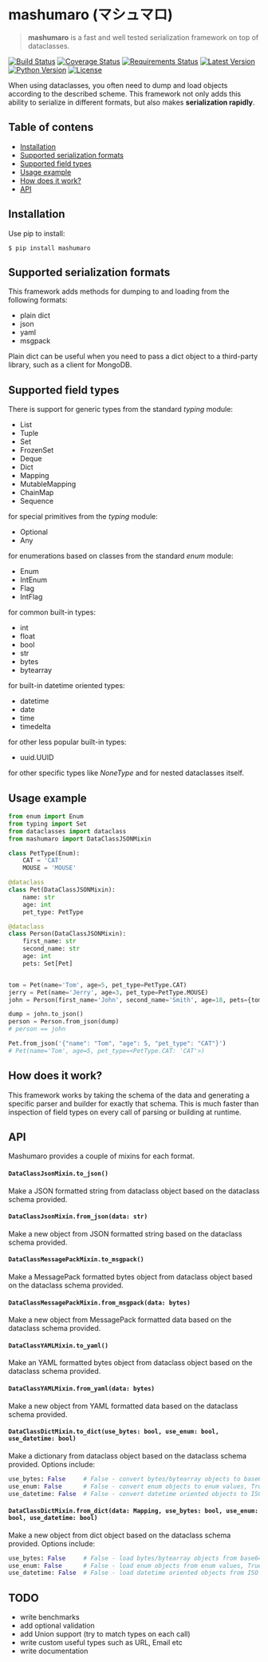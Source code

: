 # mashumaro (マシュマロ)

> **mashumaro** is a fast and well tested serialization framework on top of dataclasses.

[![Build Status](https://travis-ci.org/Fatal1ty/mashumaro.svg?branch=master)](https://travis-ci.org/Fatal1ty/mashumaro)
[![Coverage Status](https://coveralls.io/repos/github/Fatal1ty/mashumaro/badge.svg?branch=master)](https://coveralls.io/github/Fatal1ty/mashumaro?branch=master)
[![Requirements Status](https://requires.io/github/Fatal1ty/mashumaro/requirements.svg?branch=master)](https://requires.io/github/Fatal1ty/mashumaro/requirements/?branch=master)
[![Latest Version](https://img.shields.io/pypi/v/mashumaro.svg)](https://pypi.python.org/pypi/mashumaro)
[![Python Version](https://img.shields.io/pypi/pyversions/mashumaro.svg)](https://pypi.python.org/pypi/mashumaro)
[![License](https://img.shields.io/badge/License-Apache%202.0-blue.svg)](https://opensource.org/licenses/Apache-2.0)


When using dataclasses, you often need to dump and load objects according to the described scheme.
This framework not only adds this ability to serialize in different formats, but also makes **serialization rapidly**.

Table of contens
--------------------------------------------------------------------------------
* [Installation](#installation)
* [Supported serialization formats](#supported-serialization-formats)
* [Supported field types](#supported-field-types)
* [Usage example](#usage-example)
* [How does it work?](#how-does-it-work)
* [API](#api)

Installation
--------------------------------------------------------------------------------

Use pip to install:
```shell
$ pip install mashumaro
```

Supported serialization formats
--------------------------------------------------------------------------------

This framework adds methods for dumping to and loading from the following formats:

* plain dict
* json
* yaml
* msgpack

Plain dict can be useful when you need to pass a dict object to a third-party library, such as a client for MongoDB.

Supported field types
--------------------------------------------------------------------------------

There is support for generic types from the standard *typing* module:
* List
* Tuple
* Set
* FrozenSet
* Deque
* Dict
* Mapping
* MutableMapping
* ChainMap
* Sequence

for special primitives from the *typing* module:
* Optional
* Any

for enumerations based on classes from the standard *enum* module:
* Enum
* IntEnum
* Flag
* IntFlag

for common built-in types:
* int
* float
* bool
* str
* bytes
* bytearray

for built-in datetime oriented types:
* datetime
* date
* time
* timedelta

for other less popular built-in types:
* uuid.UUID

for other specific types like *NoneType* and for nested dataclasses itself.

Usage example
--------------------------------------------------------------------------------

```python
from enum import Enum
from typing import Set
from dataclasses import dataclass
from mashumaro import DataClassJSONMixin

class PetType(Enum):
    CAT = 'CAT'
    MOUSE = 'MOUSE'

@dataclass
class Pet(DataClassJSONMixin):
    name: str
    age: int
    pet_type: PetType

@dataclass
class Person(DataClassJSONMixin):
    first_name: str
    second_name: str
    age: int
    pets: Set[Pet]


tom = Pet(name='Tom', age=5, pet_type=PetType.CAT)
jerry = Pet(name='Jerry', age=3, pet_type=PetType.MOUSE)
john = Person(first_name='John', second_name='Smith', age=18, pets={tom, jerry})

dump = john.to_json()
person = Person.from_json(dump)
# person == john

Pet.from_json('{"name": "Tom", "age": 5, "pet_type": "CAT"}')
# Pet(name='Tom', age=5, pet_type=<PetType.CAT: 'CAT'>)
```

How does it work?
--------------------------------------------------------------------------------

This framework works by taking the schema of the data and generating a specific parser and builder for exactly that schema.
This is much faster than inspection of field types on every call of parsing or building at runtime.

API
--------------------------------------------------------------------------------

Mashumaro provides a couple of mixins for each format.

#### `DataClassJsonMixin.to_json()`

Make a JSON formatted string from dataclass object based on the dataclass schema provided.

#### `DataClassJsonMixin.from_json(data: str)`

Make a new object from JSON formatted string based on the dataclass schema provided.

#### `DataClassMessagePackMixin.to_msgpack()`

Make a MessagePack formatted bytes object from dataclass object based on the dataclass schema provided.

#### `DataClassMessagePackMixin.from_msgpack(data: bytes)`

Make a new object from MessagePack formatted data based on the dataclass schema provided.

#### `DataClassYAMLMixin.to_yaml()`

Make an YAML formatted bytes object from dataclass object based on the dataclass schema provided.

#### `DataClassYAMLMixin.from_yaml(data: bytes)`

Make a new object from YAML formatted data based on the dataclass schema provided.

#### `DataClassDictMixin.to_dict(use_bytes: bool, use_enum: bool, use_datetime: bool)`

Make a dictionary from dataclass object based on the dataclass schema provided. Options include:
```python
use_bytes: False     # False - convert bytes/bytearray objects to base64 encoded string, True - keep untouched
use_enum: False      # False - convert enum objects to enum values, True - keep untouched
use_datetime: False  # False - convert datetime oriented objects to ISO 8601 formatted string, True - keep untouched
```

#### `DataClassDictMixin.from_dict(data: Mapping, use_bytes: bool, use_enum: bool, use_datetime: bool)`

Make a new object from dict object based on the dataclass schema provided. Options include:
```python
use_bytes: False     # False - load bytes/bytearray objects from base64 encoded string, True - keep untouched
use_enum: False      # False - load enum objects from enum values, True - keep untouched
use_datetime: False  # False - load datetime oriented objects from ISO 8601 formatted string, True - keep untouched
```


TODO
--------------------------------------------------------------------------------

* write benchmarks
* add optional validation
* add Union support (try to match types on each call)
* write custom useful types such as URL, Email etc
* write documentation
